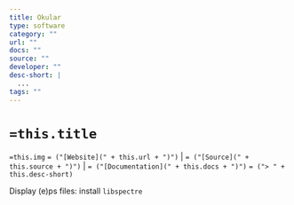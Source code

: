 ```yaml
---
title: Okular
type: software
category: ""
url: ""
docs: ""
source: ""
developer: ""
desc-short: |
  ...
tags: ""
---
```

# `=this.title`

`=this.img` `= ("[Website](" + this.url + ")")` |  `= ("[Source](" + this.source + ")")` | `= ("[Documentation](" + this.docs + ")")`
`= ("> " + this.desc-short)`

Display (e)ps files: install `libspectre`
